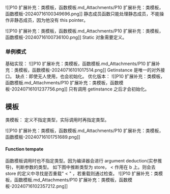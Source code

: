 ![[P10 扩展补充：类模板，函数模板.md_Attachments/P10 扩展补充：类模板，函数模板-20240716100349696.png]]
静态成员函数只能处理静态成员，不能操作非静态成员，因为他没有 this  pointer。

![[P10 扩展补充：类模板，函数模板.md_Attachments/P10 扩展补充：类模板，函数模板-20240716100736100.png]]
Static 对象需要定义。
### 单例模式
基础实现：
![[P10 扩展补充：类模板，函数模板.md_Attachments/P10 扩展补充：类模板，函数模板-20240716101017514.png]]
 Getinstance 是唯一的对外接口。
 缺点：即使无人使用，也会初始化。
 优化版本：
 ![[P10 扩展补充：类模板，函数模板.md_Attachments/P10 扩展补充：类模板，函数模板-20240716101237756.png]]
 只有调用 getinstance 之后才会初始化。
## 模板
类模板：
定义不指定类型，实际调用时再指定类型。

![[P10 扩展补充：类模板，函数模板.md_Attachments/P10 扩展补充：类模板，函数模板-20240716101751689.png]]

#### Function tempate
函数模板调用时也不指定类型。因为编译器会进行 argument deduction(实参推导)，判断参数的类型。
如下图中推断类型为 store， < 作用在 b 上。则会去 store 的定义中寻找是否重载" < " ，若重载则通过检查。
 ![[P10 扩展补充：类模板，函数模板.md_Attachments/P10 扩展补充：类模板，函数模板-20240716102357212.png]]